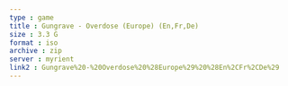 ```yaml
---
type : game
title : Gungrave - Overdose (Europe) (En,Fr,De)
size : 3.3 G
format : iso
archive : zip
server : myrient
link2 : Gungrave%20-%20Overdose%20%28Europe%29%20%28En%2CFr%2CDe%29
---
```

